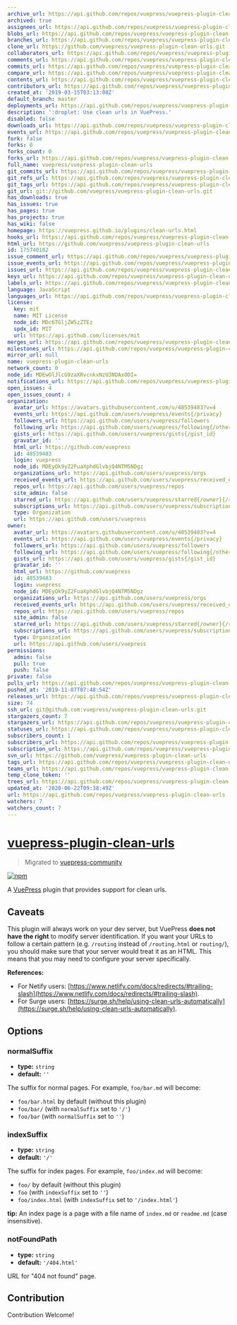 ```yaml
---
archive_url: https://api.github.com/repos/vuepress/vuepress-plugin-clean-urls/{archive_format}{/ref}
archived: true
assignees_url: https://api.github.com/repos/vuepress/vuepress-plugin-clean-urls/assignees{/user}
blobs_url: https://api.github.com/repos/vuepress/vuepress-plugin-clean-urls/git/blobs{/sha}
branches_url: https://api.github.com/repos/vuepress/vuepress-plugin-clean-urls/branches{/branch}
clone_url: https://github.com/vuepress/vuepress-plugin-clean-urls.git
collaborators_url: https://api.github.com/repos/vuepress/vuepress-plugin-clean-urls/collaborators{/collaborator}
comments_url: https://api.github.com/repos/vuepress/vuepress-plugin-clean-urls/comments{/number}
commits_url: https://api.github.com/repos/vuepress/vuepress-plugin-clean-urls/commits{/sha}
compare_url: https://api.github.com/repos/vuepress/vuepress-plugin-clean-urls/compare/{base}...{head}
contents_url: https://api.github.com/repos/vuepress/vuepress-plugin-clean-urls/contents/{+path}
contributors_url: https://api.github.com/repos/vuepress/vuepress-plugin-clean-urls/contributors
created_at: '2019-03-15T03:13:08Z'
default_branch: master
deployments_url: https://api.github.com/repos/vuepress/vuepress-plugin-clean-urls/deployments
description: ':droplet: Use clean urls in VuePress.'
disabled: false
downloads_url: https://api.github.com/repos/vuepress/vuepress-plugin-clean-urls/downloads
events_url: https://api.github.com/repos/vuepress/vuepress-plugin-clean-urls/events
fork: false
forks: 0
forks_count: 0
forks_url: https://api.github.com/repos/vuepress/vuepress-plugin-clean-urls/forks
full_name: vuepress/vuepress-plugin-clean-urls
git_commits_url: https://api.github.com/repos/vuepress/vuepress-plugin-clean-urls/git/commits{/sha}
git_refs_url: https://api.github.com/repos/vuepress/vuepress-plugin-clean-urls/git/refs{/sha}
git_tags_url: https://api.github.com/repos/vuepress/vuepress-plugin-clean-urls/git/tags{/sha}
git_url: git://github.com/vuepress/vuepress-plugin-clean-urls.git
has_downloads: true
has_issues: true
has_pages: true
has_projects: true
has_wiki: false
homepage: https://vuepress.github.io/plugins/clean-urls.html
hooks_url: https://api.github.com/repos/vuepress/vuepress-plugin-clean-urls/hooks
html_url: https://github.com/vuepress/vuepress-plugin-clean-urls
id: 175740182
issue_comment_url: https://api.github.com/repos/vuepress/vuepress-plugin-clean-urls/issues/comments{/number}
issue_events_url: https://api.github.com/repos/vuepress/vuepress-plugin-clean-urls/issues/events{/number}
issues_url: https://api.github.com/repos/vuepress/vuepress-plugin-clean-urls/issues{/number}
keys_url: https://api.github.com/repos/vuepress/vuepress-plugin-clean-urls/keys{/key_id}
labels_url: https://api.github.com/repos/vuepress/vuepress-plugin-clean-urls/labels{/name}
language: JavaScript
languages_url: https://api.github.com/repos/vuepress/vuepress-plugin-clean-urls/languages
license:
  key: mit
  name: MIT License
  node_id: MDc6TGljZW5zZTEz
  spdx_id: MIT
  url: https://api.github.com/licenses/mit
merges_url: https://api.github.com/repos/vuepress/vuepress-plugin-clean-urls/merges
milestones_url: https://api.github.com/repos/vuepress/vuepress-plugin-clean-urls/milestones{/number}
mirror_url: null
name: vuepress-plugin-clean-urls
network_count: 0
node_id: MDEwOlJlcG9zaXRvcnkxNzU3NDAxODI=
notifications_url: https://api.github.com/repos/vuepress/vuepress-plugin-clean-urls/notifications{?since,all,participating}
open_issues: 4
open_issues_count: 4
organization:
  avatar_url: https://avatars.githubusercontent.com/u/48539483?v=4
  events_url: https://api.github.com/users/vuepress/events{/privacy}
  followers_url: https://api.github.com/users/vuepress/followers
  following_url: https://api.github.com/users/vuepress/following{/other_user}
  gists_url: https://api.github.com/users/vuepress/gists{/gist_id}
  gravatar_id: ''
  html_url: https://github.com/vuepress
  id: 48539483
  login: vuepress
  node_id: MDEyOk9yZ2FuaXphdGlvbjQ4NTM5NDgz
  organizations_url: https://api.github.com/users/vuepress/orgs
  received_events_url: https://api.github.com/users/vuepress/received_events
  repos_url: https://api.github.com/users/vuepress/repos
  site_admin: false
  starred_url: https://api.github.com/users/vuepress/starred{/owner}{/repo}
  subscriptions_url: https://api.github.com/users/vuepress/subscriptions
  type: Organization
  url: https://api.github.com/users/vuepress
owner:
  avatar_url: https://avatars.githubusercontent.com/u/48539483?v=4
  events_url: https://api.github.com/users/vuepress/events{/privacy}
  followers_url: https://api.github.com/users/vuepress/followers
  following_url: https://api.github.com/users/vuepress/following{/other_user}
  gists_url: https://api.github.com/users/vuepress/gists{/gist_id}
  gravatar_id: ''
  html_url: https://github.com/vuepress
  id: 48539483
  login: vuepress
  node_id: MDEyOk9yZ2FuaXphdGlvbjQ4NTM5NDgz
  organizations_url: https://api.github.com/users/vuepress/orgs
  received_events_url: https://api.github.com/users/vuepress/received_events
  repos_url: https://api.github.com/users/vuepress/repos
  site_admin: false
  starred_url: https://api.github.com/users/vuepress/starred{/owner}{/repo}
  subscriptions_url: https://api.github.com/users/vuepress/subscriptions
  type: Organization
  url: https://api.github.com/users/vuepress
permissions:
  admin: false
  pull: true
  push: false
private: false
pulls_url: https://api.github.com/repos/vuepress/vuepress-plugin-clean-urls/pulls{/number}
pushed_at: '2019-11-07T07:48:54Z'
releases_url: https://api.github.com/repos/vuepress/vuepress-plugin-clean-urls/releases{/id}
size: 74
ssh_url: git@github.com:vuepress/vuepress-plugin-clean-urls.git
stargazers_count: 7
stargazers_url: https://api.github.com/repos/vuepress/vuepress-plugin-clean-urls/stargazers
statuses_url: https://api.github.com/repos/vuepress/vuepress-plugin-clean-urls/statuses/{sha}
subscribers_count: 1
subscribers_url: https://api.github.com/repos/vuepress/vuepress-plugin-clean-urls/subscribers
subscription_url: https://api.github.com/repos/vuepress/vuepress-plugin-clean-urls/subscription
svn_url: https://github.com/vuepress/vuepress-plugin-clean-urls
tags_url: https://api.github.com/repos/vuepress/vuepress-plugin-clean-urls/tags
teams_url: https://api.github.com/repos/vuepress/vuepress-plugin-clean-urls/teams
temp_clone_token: ''
trees_url: https://api.github.com/repos/vuepress/vuepress-plugin-clean-urls/git/trees{/sha}
updated_at: '2020-06-22T09:38:49Z'
url: https://api.github.com/repos/vuepress/vuepress-plugin-clean-urls
watchers: 7
watchers_count: 7
---
```


# [vuepress-plugin-clean-urls](https://vuepress.github.io/plugins/clean-urls.html)

> Migrated to [vuepress-community](https://github.com/vuepress/vuepress-community)

[![npm](https://img.shields.io/npm/v/vuepress-plugin-clean-urls.svg)](https://www.npmjs.com/package/vuepress-plugin-clean-urls)

A [VuePress](https://vuepress.vuejs.org/) plugin that provides support for clean urls.

## Caveats

This plugin will always work on your dev server, but VuePress **does not have the right** to modify server identification. If you want your URLs to follow a certain pattern (e.g. `/routing` instead of `/routing.html` or `routing/`), you should make sure that your server would treat it as an HTML. This means that you may need to configure your server specifically.

**References:**

- For Netify users: [https://www.netlify.com/docs/redirects/#trailing-slash](https://www.netlify.com/docs/redirects/#trailing-slash).
- For Surge users: [https://surge.sh/help/using-clean-urls-automatically](https://surge.sh/help/using-clean-urls-automatically).

## Options

### normalSuffix

- **type:** `string`
- **default:** `''`

The suffix for normal pages. For example, `foo/bar.md` will become:

- `foo/bar.html` by default (without this plugin)
- `foo/bar/` (with `normalSuffix` set to `'/'`)
- `foo/bar` (with `normalSuffix` set to `''`)

### indexSuffix

- **type:** `string`
- **default:** `'/'`

The suffix for index pages. For example, `foo/index.md` will become:

- `foo/` by default (without this plugin)
- `foo` (with `indexSuffix` set to `''`)
- `foo/index.html` (with `indexSuffix` set to `'/index.html'`)

**tip:** An index page is a page with a file name of `index.md` or `readme.md` (case insensitive).

### notFoundPath

- **type:** `string`
- **default:** `'/404.html'`

URL for "404 not found" page.

## Contribution

Contribution Welcome!
